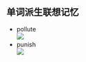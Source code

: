 ﻿## 单词派生联想记忆    
- pollute  
![](https://github.com/OctopusLian/VocabularyMap/Imagine/Image/pollute.png)  
- punish  
![](https://github.com/OctopusLian/VocabularyMap/Imagine/Image/pubish.png)
